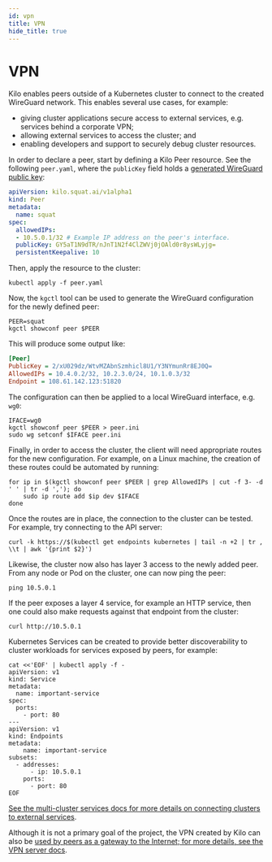 ```yaml
---
id: vpn
title: VPN
hide_title: true
---
```


# VPN

Kilo enables peers outside of a Kubernetes cluster to connect to the created WireGuard network.
This enables several use cases, for example:
* giving cluster applications secure access to external services, e.g. services behind a corporate VPN;
* allowing external services to access the cluster; and
* enabling developers and support to securely debug cluster resources.

In order to declare a peer, start by defining a Kilo Peer resource.
See the following `peer.yaml`, where the `publicKey` field holds a [generated WireGuard public key](https://www.wireguard.com/quickstart/#key-generation):

```yaml
apiVersion: kilo.squat.ai/v1alpha1
kind: Peer
metadata:
  name: squat
spec:
  allowedIPs:
  - 10.5.0.1/32 # Example IP address on the peer's interface.
  publicKey: GY5aT1N9dTR/nJnT1N2f4ClZWVj0jOAld0r8ysWLyjg=
  persistentKeepalive: 10
```

Then, apply the resource to the cluster:

```shell
kubectl apply -f peer.yaml
```

Now, the `kgctl` tool can be used to generate the WireGuard configuration for the newly defined peer:

```shell
PEER=squat
kgctl showconf peer $PEER
```

This will produce some output like:

```ini
[Peer]
PublicKey = 2/xU029dz/WtvMZAbnSzmhicl8U1/Y3NYmunRr8EJ0Q=
AllowedIPs = 10.4.0.2/32, 10.2.3.0/24, 10.1.0.3/32
Endpoint = 108.61.142.123:51820
```

The configuration can then be applied to a local WireGuard interface, e.g. `wg0`:

```shell
IFACE=wg0
kgctl showconf peer $PEER > peer.ini
sudo wg setconf $IFACE peer.ini
```

Finally, in order to access the cluster, the client will need appropriate routes for the new configuration.
For example, on a Linux machine, the creation of these routes could be automated by running:

```shell
for ip in $(kgctl showconf peer $PEER | grep AllowedIPs | cut -f 3- -d ' ' | tr -d ','); do
	sudo ip route add $ip dev $IFACE
done
```

Once the routes are in place, the connection to the cluster can be tested.
For example, try connecting to the API server:

```shell
curl -k https://$(kubectl get endpoints kubernetes | tail -n +2 | tr , \\t | awk '{print $2}')
```

Likewise, the cluster now also has layer 3 access to the newly added peer.
From any node or Pod on the cluster, one can now ping the peer:

```shell
ping 10.5.0.1
```

If the peer exposes a layer 4 service, for example an HTTP service, then one could also make requests against that endpoint from the cluster:

```shell
curl http://10.5.0.1
```

Kubernetes Services can be created to provide better discoverability to cluster workloads for services exposed by peers, for example:

```shell
cat <<'EOF' | kubectl apply -f -
apiVersion: v1
kind: Service
metadata:
  name: important-service
spec:
  ports:
    - port: 80
---
apiVersion: v1
kind: Endpoints
metadata:
    name: important-service
subsets:
  - addresses:
      - ip: 10.5.0.1
    ports:
      - port: 80
EOF
```

[See the multi-cluster services docs for more details on connecting clusters to external services](./multi-cluster-services.md).

Although it is not a primary goal of the project, the VPN created by Kilo can also be [used by peers as a gateway to the Internet; for more details, see the VPN server docs](./vpn-server.md).
